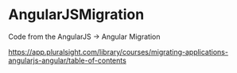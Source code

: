 # AngularJSMigration
Code from the AngularJS -> Angular Migration 

https://app.pluralsight.com/library/courses/migrating-applications-angularjs-angular/table-of-contents
